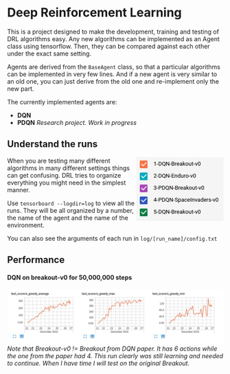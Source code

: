 # Deep Reinforcement Learning

This is a project designed to make the development, training and testing of DRL algorithms easy. Any new algorithms can be implemented as an Agent class using tensorflow. Then, they can be compared against each other under the exact same setting.

Agents are derived from the ```BaseAgent``` class, so that a particular algorithms can be implemented in very few lines. And if a new agent is very similar to an old one, you can just derive from the old one and re-implement only the new part.

The currently implemented agents are:
* **DQN**
* **PDQN** _Research project. Work in progress_


## Understand the runs
<img align="right" src="./assets/tb_runs.jpg">

When you are testing many different algorithms in many different settings things can get confusing. DRL tries to organize everything you might need in the simplest manner.

Use ```tensorboard --logdir=log``` to view all the runs. They will be all organized by a number, the name of the agent and the name of the environment.

You can also see the arguments of each run in ```log/[run_name]/config.txt```

## Performance
#### DQN on breakout-v0 for 50,000,000 steps
![tb_breakout-v0](./assets/tb_breakout-v0.jpg)
_Note that Breakout-v0 != Breakout from DQN paper. It has 6 actions while the one from the paper had 4. This run clearly was still learning and needed to continue. When I have time I will test on the original Breakout._
